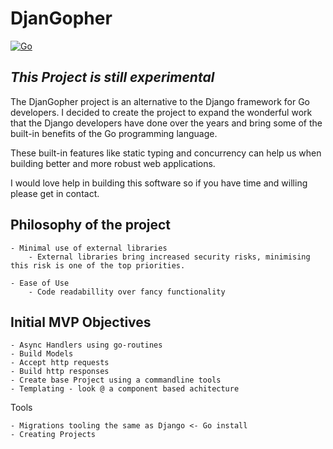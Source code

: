 DjanGopher
==========

[![Go](https://github.com/dowling-john/DjanGopher/actions/workflows/unit-testing.yaml/badge.svg)](https://github.com/dowling-john/DjanGopher/actions/workflows/unit-testing.yaml)

*This Project is still experimental*
-------

The DjanGopher project is an alternative to the Django framework for Go developers. I decided to create the project to
expand the wonderful work that the Django developers have done over the years and bring some of the built-in benefits of the 
Go programming language.

These built-in features like static typing and concurrency can help us when building better and more robust web applications.

I would love help in building this software so if you have time and willing please get in contact.


Philosophy of the project 
-----
    - Minimal use of external libraries
        - External libraries bring increased security risks, minimising this risk is one of the top priorities.

    - Ease of Use
        - Code readabillity over fancy functionality


Initial MVP Objectives
-----
    - Async Handlers using go-routines
    - Build Models 
    - Accept http requests 
    - Build http responses
    - Create base Project using a commandline tools
    - Templating - look @ a component based achitecture 

Tools

    - Migrations tooling the same as Django <- Go install 
    - Creating Projects 

    